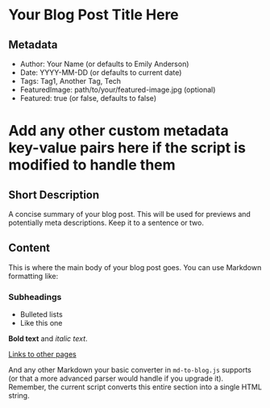 # Your Blog Post Title Here

## Metadata
- Author: Your Name (or defaults to Emily Anderson)
- Date: YYYY-MM-DD (or defaults to current date)
- Tags: Tag1, Another Tag, Tech
- FeaturedImage: path/to/your/featured-image.jpg (optional)
- Featured: true (or false, defaults to false)
# Add any other custom metadata key-value pairs here if the script is modified to handle them

## Short Description
A concise summary of your blog post. This will be used for previews and potentially meta descriptions. Keep it to a sentence or two.

## Content
This is where the main body of your blog post goes.
You can use Markdown formatting like:

### Subheadings

- Bulleted lists
- Like this one

**Bold text** and *italic text*.

[Links to other pages](https://example.com)

And any other Markdown your basic converter in `md-to-blog.js` supports (or that a more advanced parser would handle if you upgrade it).
Remember, the current script converts this entire section into a single HTML string.